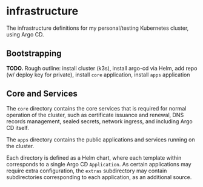 
# infrastructure

The infrastructure definitions for my personal/testing Kubernetes cluster, using Argo CD.

## Bootstrapping

**TODO.** Rough outline: install cluster (k3s), install argo-cd via Helm, add repo (w/ deploy key for private), install `core` application, install `apps` application

## Core and Services

The `core` directory contains the core services that is required for normal operation of the cluster, such as certificate issuance and renewal, DNS records management, sealed secrets, network ingress, and including Argo CD itself.

The `apps` directory contains the public applications and services running on the cluster.

Each directory is defined as a Helm chart, where each template within corresponds to a single Argo CD `Application`. As certain applications may require extra configuration, the `extras` subdirectory may contain subdirectories corresponding to each application, as an additional source.
